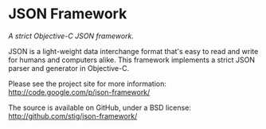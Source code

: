 JSON Framework
==============

*A strict Objective-C JSON framework.*

JSON is a light-weight data interchange format that's easy to read and
write for humans and computers alike. This framework implements a strict
JSON parser and generator in Objective-C.

Please see the project site for more information:
http://code.google.com/p/json-framework/

The source is available on GitHub, under a BSD license:
http://github.com/stig/json-framework/